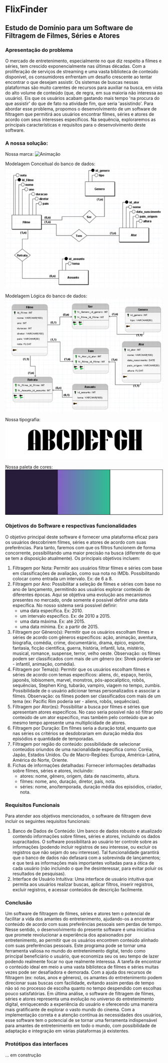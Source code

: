 # FlixFinder

## Estudo de Domínio para um Software de Filtragem de Filmes, Séries e Atores

### Apresentação do problema
O mercado de entretenimento, especialmente no que diz respeito a filmes e séries, tem crescido exponencialmente nas últimas décadas. Com a proliferação de serviços de streaming e uma vasta biblioteca de conteúdo disponível, os consumidores enfrentam um desafio crescente ao tentar encontrar o que desejam assistir.
Os sistemas de buscas nessas plataformas são muito carentes de recursos para auxiliar na busca, em vista do alto volume de conteúdo (que, de regra, em sua maioria não interessa ao usuário). Eis que os usuários acabam gastando mais tempo 'na procura do que assistir' do que de fato na atividade fim, que seria 'assistindo'.
Para abordar esse problema, propomos o desenvolvimento de um software de filtragem que permitirá aos usuários encontrar filmes, séries e atores de acordo com seus interesses específicos. Na sequência, exploraremos as principais características e requisitos para o desenvolvimento deste software.


### A nossa solução:
Nossa marca:
![Animação](https://github.com/carloshobmeier/Assets/blob/main/FlixFinder/FlixFinderAnimatedLogo.gif=x600)

Modelagem Conceitual do banco de dados:
![ModelagemConceitual](https://github.com/carloshobmeier/Assets/blob/main/FlixFinder/modeloConceitual.png)

Modelagem Lógica do banco de dados:
![ModelagemLogica](https://github.com/carloshobmeier/Assets/blob/main/FlixFinder/modeloLogico.png)

Nossa tipografia:
![Tipografia](https://github.com/carloshobmeier/Assets/blob/main/FlixFinder/Tipografia.jpg)

Nossa paleta de cores:
![Paleta](https://github.com/carloshobmeier/Assets/blob/main/FlixFinder/PaletaDeCores.jpg)


### Objetivos do Software e respectivas funcionalidades
O objetivo principal deste software é fornecer uma plataforma eficaz para os usuários descobrirem filmes, séries e atores de acordo com suas preferências. Para tanto, faremos com que os filtros funcionem de forma concorrente, possibilitando uma maior precisão na busca (diferente do que se tem a disposição atualmente). Os principais objetivos incluem:
1.	Filtragem por Nota: Permitir aos usuários filtrar filmes e séries com base em classificações de avaliação, como sua nota no IMDb. Possibilitando colocar como entrada um intervalo. Ex: de 6 a 8.
2.	Filtragem por Ano: Possibilitar a seleção de filmes e séries com base no ano de lançamento, permitindo aos usuários explorar conteúdo de diferentes épocas. Aqui se objetiva uma evolução aos mecanismos presentes no mercado, onde somente é possível definir uma data específica. No nosso sistema será possível definir:
    - uma data específica. Ex: 2010.
    - um intervalo específico. Ex: de 2010 a 2015.
    - uma data máxima. Ex: até 2015.
    - uma data mínima. Ex: a partir de 2015.
3.	Filtragem por Gênero(s): Permitir que os usuários escolham filmes e séries de acordo com gêneros específicos: ação, animação, aventura, biografia, comédia, crime, documentário, drama, épico, esporte, fantasia, ficção científica, guerra, história, infantil, luta, mistério, musical, romance, suspense, terror, velho oeste.
Observação: os filmes podem ser classificados com mais de um gênero (ex: Shrek poderia ser - infantil, animação, comédia).
4.	Filtragem por Tema(s): Permitir que os usuários escolham filmes e séries de acordo com temas específicos: aliens, dc, espaço, heróis, japonês, lobisomem, marvel, monstros, pós-apocalíptico, robôs, sequências, Stephen King, tubarão, vampiro, viagem no tempo, zumbis. Possibilidade de o usuário adicionar temas personalizados e associar a filmes.
Observação: os filmes podem ser classificados com mais de um tema (ex: Pacific Rim poderia ser - aliens, robôs, sequências).
5.	Filtragem por Ator(es): Possibilitar a busca por filmes e séries que apresentam atores específicos. No caso seria possível não só filtrar pelo conteúdo de um ator específico, mas também pelo conteúdo que ao mesmo tempo apresente uma multiplicidade de atores.
6.	Filtragem por Duração: Em filmes seria a duração total, enquanto que nas séries os critérios se desdobrariam em duração média dos episódios e quantidade de temporadas.
7.	Filtragem por região do conteúdo: possibilidade de selecionar conteúdos oriundos de uma nacionalidade específica como: Coréia, Japão, Estados Unidos. Ou de Macro-Regiões: Europa, América-Latina, América do Norte, Oriente.
8.	Fichas de informações detalhadas: Fornecer informações detalhadas sobre filmes, séries e atores, incluindo:
    - atores: nome, gênero, origem, data de nascimento, altura.
    - filmes: nome, ano, duração, diretor, país, nota.
    - séries: nome, ano/temporada, duração média dos episódios, criador, nota.

### Requisitos Funcionais
Para atender aos objetivos mencionados, o software de filtragem deve incluir os seguintes requisitos funcionais:
1.	Banco de Dados de Conteúdo: Um banco de dados robusto e atualizado contendo informações sobre filmes, séries e atores, incluindo os dados supracitados. O software possibilitará ao usuário ter controle sobre as informações (podendo incluir registros de seu interesse, ou excluir os registros que não sejam do seu interesse). Tal funcionalidade garantirá que o banco de dados não defasará com a sobrevinda de lançamentos; e que terá as informações mais importantes voltadas para a ótica de cada usuário (não incluindo o que lhe desinteressar, para evitar poluir os resultados de pesquisas).
2.	Interface de Usuário Intuitiva: Uma interface de usuário intuitiva que permita aos usuários realizar buscas, aplicar filtros, inserir registros, excluir registros, e acessar conteúdos de descrição facilmente.

### Conclusão
Um software de filtragem de filmes, séries e atores tem o potencial de facilitar a vida dos amantes do entretenimento, ajudando-os a encontrar conteúdo de acordo com suas preferências pessoais sem perdas de tempo. Nesse sentido, o desenvolvimento do presente software é uma iniciativa que promete revolucionar a experiência dos apaixonados por entretenimento, ao permitir que os usuários encontrem conteúdo alinhado com suas preferências pessoais.
Este programa pode se tornar uma ferramenta valiosa no mundo do entretenimento digital, tendo como principal beneficiário o usuário, que economiza seu os seu tempo de lazer podendo realmente focar no que realmente interessa.
A tarefa de encontrar o conteúdo ideal em meio a uma vasta biblioteca de filmes e séries muitas vezes pode ser desafiadora e demorada. Com a ajuda dos recursos de filtragem (ex: notas, anos e gêneros), os amantes do entretenimento podem direcionar suas buscas com facilidade, evitando assim perdas de tempo não só no processo de escolha quanto no tempo despendido com escolhas pouco satisfatórias.
Em última análise, o software de filtragem de filmes, séries e atores representa uma evolução no universo do entretenimento digital, enriquecendo a experiência do usuário e oferecendo uma maneira mais gratificante de explorar o vasto mundo do cinema.
Com a implementação correta e a atenção contínua às necessidades dos usuários, esse software tem o potencial de se tornar uma ferramenta indispensável para amantes de entretenimento em todo o mundo, com possibilidade de adaptação e integração em várias plataformas já existentes.

### Protótipos das interfaces
... em construção














